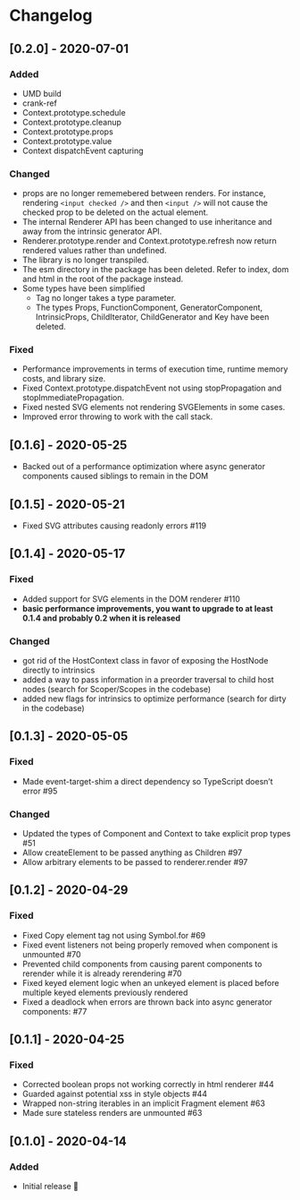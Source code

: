 # Changelog
## [0.2.0] - 2020-07-01
### Added
- UMD build
- crank-ref
- Context.prototype.schedule
- Context.prototype.cleanup
- Context.prototype.props
- Context.prototype.value
- Context dispatchEvent capturing
### Changed
- props are no longer rememebered between renders. For instance, rendering `<input checked />` and then `<input />` will not cause the checked prop to be deleted on the actual element.
- The internal Renderer API has been changed to use inheritance and away from the intrinsic generator API.
- Renderer.prototype.render and Context.prototype.refresh now return rendered values rather than undefined.
- The library is no longer transpiled.
- The esm directory in the package has been deleted. Refer to index, dom and html in the root of the package instead.
- Some types have been simplified
  - Tag no longer takes a type parameter.
  - The types Props, FunctionComponent, GeneratorComponent, IntrinsicProps, ChildIterator, ChildGenerator and Key have been deleted.
### Fixed
- Performance improvements in terms of execution time, runtime memory costs, and library size.
- Fixed Context.prototype.dispatchEvent not using stopPropagation and stopImmediatePropagation.
- Fixed nested SVG elements not rendering SVGElements in some cases.
- Improved error throwing to work with the call stack.

## [0.1.6] - 2020-05-25
- Backed out of a performance optimization where async generator components caused siblings to remain in the DOM
## [0.1.5] - 2020-05-21
- Fixed SVG attributes causing readonly errors #119
## [0.1.4] - 2020-05-17
### Fixed
- Added support for SVG elements in the DOM renderer #110
- **basic performance improvements, you want to upgrade to at least 0.1.4 and probably 0.2 when it is released**
### Changed
- got rid of the HostContext class in favor of exposing the HostNode directly to intrinsics
- added a way to pass information in a preorder traversal to child host nodes (search for Scoper/Scopes in the codebase)
- added new flags for intrinsics to optimize performance (search for dirty in the codebase)

## [0.1.3] - 2020-05-05
### Fixed
- Made event-target-shim a direct dependency so TypeScript doesn’t error #95
### Changed
- Updated the types of Component and Context to take explicit prop types #51
- Allow createElement to be passed anything as Children #97
- Allow arbitrary elements to be passed to renderer.render #97

## [0.1.2] - 2020-04-29
### Fixed
- Fixed Copy element tag not using Symbol.for #69
- Fixed event listeners not being properly removed when component is unmounted #70
- Prevented child components from causing parent components to rerender while it is already rerendering #70
- Fixed keyed element logic when an unkeyed element is placed before multiple keyed elements previously rendered
- Fixed a deadlock when errors are thrown back into async generator components: #77

## [0.1.1] - 2020-04-25
### Fixed
- Corrected boolean props not working correctly in html renderer #44
- Guarded against potential xss in style objects #44
- Wrapped non-string iterables in an implicit Fragment element #63
- Made sure stateless renders are unmounted #63

## [0.1.0] - 2020-04-14
### Added
- Initial release 🎉
